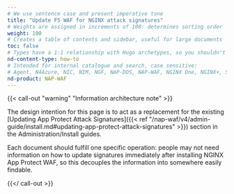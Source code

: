 ```yaml
---
# We use sentence case and present imperative tone
title: "Update F5 WAF for NGINX attack signatures"
# Weights are assigned in increments of 100: determines sorting order
weight: 100
# Creates a table of contents and sidebar, useful for large documents
toc: false
# Types have a 1:1 relationship with Hugo archetypes, so you shouldn't need to change this
nd-content-type: how-to
# Intended for internal catalogue and search, case sensitive:
# Agent, N4Azure, NIC, NIM, NGF, NAP-DOS, NAP-WAF, NGINX One, NGINX+, Solutions, Unit
nd-product: NAP-WAF
---
```


{{< call-out "warning" "Information architecture note" >}}

The design intention for this page is to act as a replacement for the existing [Updating App Protect Attack Signatures]({{< ref "/nap-waf/v4/admin-guide/install.md#updating-app-protect-attack-signatures" >}}) section in the Administration/Install guides.

Each document should fulfill one specific operation: people may not need information on how to update signatures immediately after installing NGINX App Protect WAF, so this decouples the information into somewhere easily findable.

{{</ call-out >}}